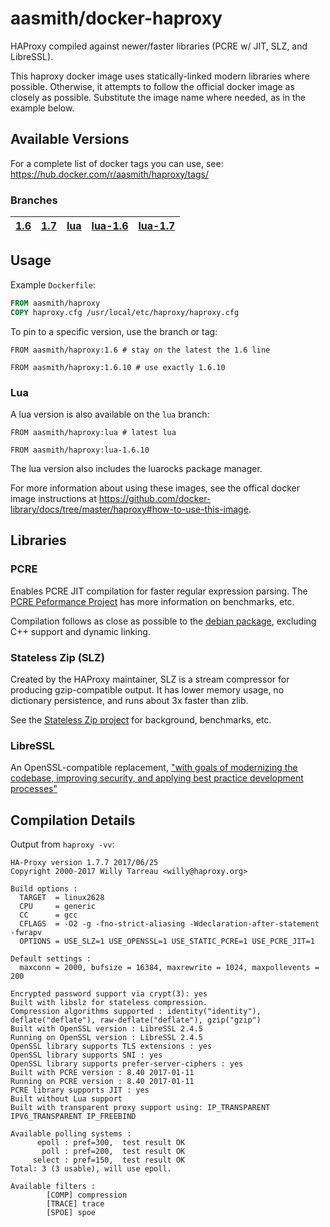 # aasmith/docker-haproxy
HAProxy compiled against newer/faster libraries (PCRE w/ JIT, SLZ, and LibreSSL).

This haproxy docker image uses statically-linked modern libraries where
possible. Otherwise, it attempts to follow the official docker image as
closely as possible. Substitute the image name where needed, as in the example
below.

## Available Versions

For a complete list of docker tags you can use, see: https://hub.docker.com/r/aasmith/haproxy/tags/

### Branches

[1.6](https://github.com/aasmith/docker-haproxy/tree/1.6) | [1.7](https://github.com/aasmith/docker-haproxy/tree/1.7) | [lua](https://github.com/aasmith/docker-haproxy/tree/lua) | [lua-1.6](https://github.com/aasmith/docker-haproxy/tree/lua-1.6) | [lua-1.7](https://github.com/aasmith/docker-haproxy/tree/lua-1.7)
--- | --- | --- | --- | ---

## Usage

Example `Dockerfile`:

```Dockerfile
FROM aasmith/haproxy
COPY haproxy.cfg /usr/local/etc/haproxy/haproxy.cfg
```

To pin to a specific version, use the branch or tag:

```
FROM aasmith/haproxy:1.6 # stay on the latest the 1.6 line
```

```
FROM aasmith/haproxy:1.6.10 # use exactly 1.6.10
```

### Lua

A lua version is also available on the `lua` branch:

```
FROM aasmith/haproxy:lua # latest lua
```

```
FROM aasmith/haproxy:lua-1.6.10
```

The lua version also includes the luarocks package manager.

For more information about using these images, see the offical docker image
instructions at https://github.com/docker-library/docs/tree/master/haproxy#how-to-use-this-image.

## Libraries

### PCRE

Enables PCRE JIT compilation for faster regular expression parsing. The [PCRE
Peformance Project][0] has more information on benchmarks, etc.

Compilation follows as close as possible to the [debian package][1], excluding
C++ support and dynamic linking.

[0]: http://sljit.sourceforge.net/pcre.html
[1]: https://buildd.debian.org/status/fetch.php?pkg=pcre3&arch=i386&ver=2%3A8.35-3.3%2Bdeb8u2&stamp=1452484092

### Stateless Zip (SLZ)

Created by the HAProxy maintainer, SLZ is a stream compressor for producing
gzip-compatible output. It has lower memory usage, no dictionary persistence,
and runs about 3x faster than zlib.

See the [Stateless Zip project][2] for background, benchmarks, etc.

[2]: http://1wt.eu/projects/libslz/

### LibreSSL

An OpenSSL-compatible replacement, ["with goals of modernizing the codebase, 
improving security, and applying best practice development processes"][3]

[3]: http://www.libressl.org

## Compilation Details

Output from `haproxy -vv`:

```
HA-Proxy version 1.7.7 2017/06/25
Copyright 2000-2017 Willy Tarreau <willy@haproxy.org>

Build options :
  TARGET  = linux2628
  CPU     = generic
  CC      = gcc
  CFLAGS  = -O2 -g -fno-strict-aliasing -Wdeclaration-after-statement -fwrapv
  OPTIONS = USE_SLZ=1 USE_OPENSSL=1 USE_STATIC_PCRE=1 USE_PCRE_JIT=1

Default settings :
  maxconn = 2000, bufsize = 16384, maxrewrite = 1024, maxpollevents = 200

Encrypted password support via crypt(3): yes
Built with libslz for stateless compression.
Compression algorithms supported : identity("identity"), deflate("deflate"), raw-deflate("deflate"), gzip("gzip")
Built with OpenSSL version : LibreSSL 2.4.5
Running on OpenSSL version : LibreSSL 2.4.5
OpenSSL library supports TLS extensions : yes
OpenSSL library supports SNI : yes
OpenSSL library supports prefer-server-ciphers : yes
Built with PCRE version : 8.40 2017-01-11
Running on PCRE version : 8.40 2017-01-11
PCRE library supports JIT : yes
Built without Lua support
Built with transparent proxy support using: IP_TRANSPARENT IPV6_TRANSPARENT IP_FREEBIND

Available polling systems :
      epoll : pref=300,  test result OK
       poll : pref=200,  test result OK
     select : pref=150,  test result OK
Total: 3 (3 usable), will use epoll.

Available filters :
        [COMP] compression
        [TRACE] trace
        [SPOE] spoe
```
